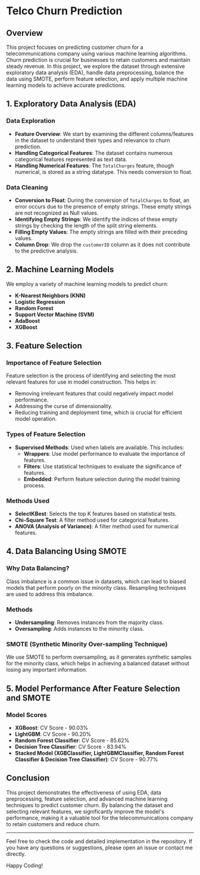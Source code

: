# Telco Churn Prediction

## Overview

This project focuses on predicting customer churn for a telecommunications company using various machine learning algorithms. Churn prediction is crucial for businesses to retain customers and maintain steady revenue. In this project, we explore the dataset through extensive exploratory data analysis (EDA), handle data preprocessing, balance the data using SMOTE, perform feature selection, and apply multiple machine learning models to achieve accurate predictions.

## 1. Exploratory Data Analysis (EDA)

### Data Exploration

- **Feature Overview**: We start by examining the different columns/features in the dataset to understand their types and relevance to churn prediction.
- **Handling Categorical Features**: The dataset contains numerous categorical features represented as text data.
- **Handling Numerical Features**: The `TotalCharges` feature, though numerical, is stored as a string datatype. This needs conversion to float.

### Data Cleaning

- **Conversion to Float**: During the conversion of `TotalCharges` to float, an error occurs due to the presence of empty strings. These empty strings are not recognized as Null values.
- **Identifying Empty Strings**: We identify the indices of these empty strings by checking the length of the split string elements.
- **Filling Empty Values**: The empty strings are filled with their preceding values.
- **Column Drop**: We drop the `customerID` column as it does not contribute to the predictive analysis.

## 2. Machine Learning Models

We employ a variety of machine learning models to predict churn:

- **K-Nearest Neighbors (KNN)**
- **Logistic Regression**
- **Random Forest**
- **Support Vector Machine (SVM)**
- **AdaBoost**
- **XGBoost**

## 3. Feature Selection

### Importance of Feature Selection

Feature selection is the process of identifying and selecting the most relevant features for use in model construction. This helps in:

- Removing irrelevant features that could negatively impact model performance.
- Addressing the curse of dimensionality.
- Reducing training and deployment time, which is crucial for efficient model operation.

### Types of Feature Selection

- **Supervised Methods**: Used when labels are available. This includes:
  - **Wrappers**: Use model performance to evaluate the importance of features.
  - **Filters**: Use statistical techniques to evaluate the significance of features.
  - **Embedded**: Perform feature selection during the model training process.

### Methods Used

- **SelectKBest**: Selects the top K features based on statistical tests.
- **Chi-Square Test**: A filter method used for categorical features.
- **ANOVA (Analysis of Variance)**: A filter method used for numerical features.

## 4. Data Balancing Using SMOTE

### Why Data Balancing?

Class imbalance is a common issue in datasets, which can lead to biased models that perform poorly on the minority class. Resampling techniques are used to address this imbalance.

### Methods

- **Undersampling**: Removes instances from the majority class.
- **Oversampling**: Adds instances to the minority class.

### SMOTE (Synthetic Minority Over-sampling Technique)

We use SMOTE to perform oversampling, as it generates synthetic samples for the minority class, which helps in achieving a balanced dataset without losing any important information.

## 5. Model Performance After Feature Selection and SMOTE

### Model Scores

- **XGBoost**: CV Score - 90.03%
- **LightGBM**: CV Score - 90.20%
- **Random Forest Classifier**: CV Score - 85.62%
- **Decision Tree Classifier**: CV Score - 83.94%
- **Stacked Model (XGBClassifier, LightGBMClassifier, Random Forest Classifier & Decision Tree Classifier)**: CV Score - 90.77%

## Conclusion

This project demonstrates the effectiveness of using EDA, data preprocessing, feature selection, and advanced machine learning techniques to predict customer churn. By balancing the dataset and selecting relevant features, we significantly improve the model's performance, making it a valuable tool for the telecommunications company to retain customers and reduce churn.

---

Feel free to check the code and detailed implementation in the repository. If you have any questions or suggestions, please open an issue or contact me directly.

Happy Coding!
